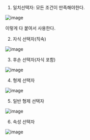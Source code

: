 1. 일치선택자: 모든 조건이 만족해야한다.

![image](https://user-images.githubusercontent.com/108928206/192081283-5e25340d-5ce1-4109-aeca-6295eafd5b21.png)

이렇게 다 붙여서 사용한다.

2. 자식 선택자(직속)

![image](https://user-images.githubusercontent.com/108928206/192081295-57a58efd-0d65-4d8e-ac74-525d0db93956.png)

3. 후손 선택자(자식 포함)

![image](https://user-images.githubusercontent.com/108928206/192081300-ae3e3b78-b22b-465e-8a7e-ef3805110591.png)

4. 형제 선택자

![image](https://user-images.githubusercontent.com/108928206/192081308-23a5c092-6d5b-489e-b8d3-f989520f87bd.png)

5. 일반 형제 선택자

![image](https://user-images.githubusercontent.com/108928206/192081317-d2215295-129c-4c5d-9d2c-8d83cb7a84c0.png)

6. 속성 선택자

![image](https://user-images.githubusercontent.com/108928206/192081325-dbb66ff3-7b73-4b60-bda6-9e236e06907f.png)
